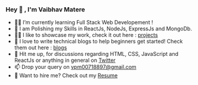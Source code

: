 ### Hey 👋 , I'm Vaibhav Matere
- 👨‍💻 I’m currently learning Full Stack Web Developement !
- 🌱 I am Polishing my Skills in ReactJs, NodeJs, ExpressJs and MongoDb.
- 👨‍💻 I like to showcase my work, check it out here : [projects](https://vaibhavmatere.netlify.app/projects.html)
- 📝 I love to write technical blogs to help beginners get started! Check them out here : [blogs](https://vaibhavmatere.netlify.app/blogs.html)
- 💬 Hit me up, for discussions regarding HTML, CSS, JavaScript and ReactJs or anything in general on [Twitter](https://twitter.com/vaibhav_matere)
- 📫 Drop your query on vpm00718897@gmail.com
- 📄 Want to hire me? Check out my [Resume](https://drive.google.com/file/d/1uT3lgPufAMn3hc3xfObXBvTIBX9BYLGN/view?usp=sharing)
